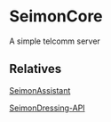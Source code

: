 # SeimonCore
A simple telcomm server

## Relatives
[SeimonAssistant](https://github.com/suns-18/SeimonAssistant)

[SeimonDressing-API](https://github.com/NBDatsuya/SeimonDressing-API)
